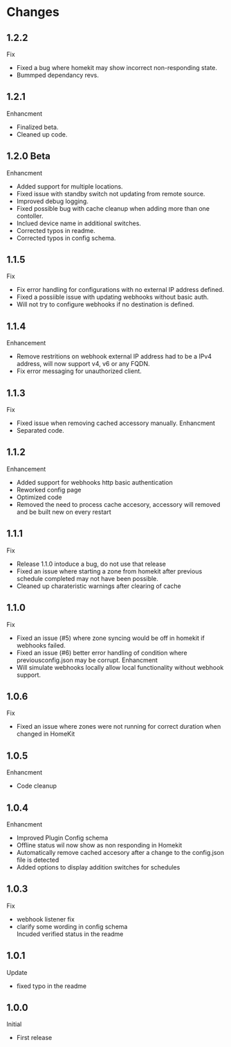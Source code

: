 # Changes

## 1.2.2
Fix
-   Fixed a bug where homekit may show incorrect non-responding state.
-   Bummped dependancy revs.

## 1.2.1
Enhancment 
-   Finalized beta.
-   Cleaned up code.


## 1.2.0 Beta
Enhancment 
-   Added support for multiple locations.
-   Fixed issue with standby switch not updating from remote source.
-   Improved debug logging.
-   Fixed possible bug with cache cleanup when adding more than one contoller.
-   Inclued device name in additional switches.
-   Corrected typos in readme.
-   Corrected typos in config schema.

## 1.1.5
Fix 
-   Fix error handling for configurations with no external IP address defined.
-   Fixed a possiible issue with updating webhooks without basic auth.
-   Will not try to configure webhooks if no destination is defined.

## 1.1.4
Enhancement 
-   Remove restritions on webhook external IP address had to be a IPv4 address, will now support v4, v6 or any FQDN.
-   Fix error messaging for unauthorized client. 

## 1.1.3
Fix
-   Fixed issue when removing cached accessory manually. 
Enhancment 
-   Separated code.

## 1.1.2
Enhancement
-   Added support for webhooks http basic authentication
-   Reworked config page 
-   Optimized code 
-   Removed the need to process cache accesory, accessory will removed and be built new on every restart

## 1.1.1
Fix 
-   Release 1.1.0 intoduce a bug, do not use that release
-   Fixed an issue where starting a zone from homekit after previous schedule completed may not have been possible.
-   Cleaned up charateristic warnings after clearing of cache

## 1.1.0
Fix
-   Fixed an issue (#5) where zone syncing would be off in homekit if webhooks failed.
-   Fixed an issue (#6) better error handling of condition where previousconfig.json may be corrupt.
Enhancment 
-   Will simulate webhooks locally allow local functionality without webhook support. 

## 1.0.6
Fix 
-   Fixed an issue where zones were not running for correct duration when changed in HomeKit

## 1.0.5
Enhancment
-   Code cleanup

## 1.0.4
Enhancment 
-   Improved Plugin Config schema
-   Offline status wil now show as non responding in Homekit
-   Automatically remove cached accesory after a change to the config.json file is detected
-   Added options to display addition switches for schedules

## 1.0.3
Fix
-   webhook listener fix
-   clarify some wording in config schema
<br> Incuded verified status in the readme

## 1.0.1 
Update
-   fixed typo in the readme

## 1.0.0
Initial 
-   First release





